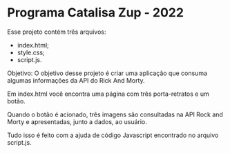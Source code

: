 # Programa Catalisa Zup - 2022 
Esse projeto contém três arquivos:
 - index.html;
 - style.css;
 - script.js.

 Objetivo:
  O objetivo desse projeto é criar uma aplicação que consuma algumas informações da API do Rick And Morty.

  Em index.html você encontra uma página com três porta-retratos e um botão. 
  
  Quando o botão é acionado, três imagens são consultadas na API Rock and Morty e apresentadas, junto a dados, ao usuário. 
  
  Tudo isso é feito com a ajuda de código Javascript encontrado no arquivo script.js. 
